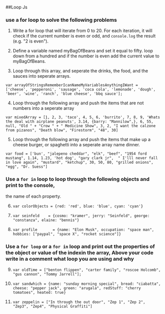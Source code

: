 ##Loop Js

### use a for loop to solve the following problems

1.  Write a for loop that will iterate from 0 to 20.
For each iteration, it will check if the current
number is even or odd,
and `console.log` the result (e.g. "2 is even").

2.  Define a variable named myBagOfBeans and set it equal to fifty.
loop down from a hundred and if the number is even add the current value to myBagOfBeans.

3.  Loop through this array, and seperate the drinks, the food, and the sauces into seperate arrays. 

`var arrayOfStringsRememberIcanNameMyVariablesAnythingIWant =
    ['cheese', 'pepperoni', 'sausage', 'coca cola', 'lemonade', 'dough', 'beer', 'wine', 'ranch', 'blue cheese', 'bbq sauce'];`

4.  Loop through the following array and push the items that are not numbers 
into a seperate array

`var mixedArray = [1, 2, 3, 'taco', 4, 5, 6, 'burrito', 7, 8, 9, 'Whats the deal with airplane peanuts', 3.14, {barry: "Mannilow",}, 6, 55, null, "Old " + "Crow " + " Medicine Show", 3, 2, "I want the calzone from pizanos", "Death blow", "Firestorm", "48", 30]`

5.  Loop through the following array and push the items that make up a cheese burger, 
or spaghetti into a seperate array name dinner.

`var food = ['bun', "jalepeno cheddar", "elk", "beef", "1954 ford mustang", 1.14, 1.23, 'hot dog', "gary clark jr",  " I'lll never fall in love again", "mustard", "ketchup", 30, 50, 80, "grilled onions", "egg", "Dr. Suess"]`

### Use a `for in` loop to loop through the following objects and print to the console,
the name of each property.

6.  `var colorObjects = {red: 'red', blue: 'blue', cyan: 'cyan'}`

7.  `var seinfeld    = {cosmo: "kramer", jerry: "Seinfeld", george: "constanza", elaine: "bennis"}`

8.  `var profile       = {name: "Elon Musk", occupation: "space man", hobbies: ["paypal", "space X", "rocket science"]}`



### Use a `for loop` or a `for in` loop and print out the properties of the object or value of the indexin the array,  Above your code write in a comment what loop you are using and why


9.  `var oldTime = ["benton flippen", "carter family", "roscoe Holcomb", "gus cannon", "Tommy Jarrell"];`

10. `var sandwhich = {name: "sunday morning special", bread: "ciabatta", cheese: "pepper jack", green: "arugala", redStuff: "cherry tomatoes", heated: true}`

11. `var zeppelin = ["In through the out door", "Zep 1", "Zep 2", "Zep3", "Zep4", "Physical Graffiti"]`





